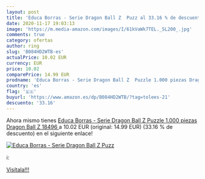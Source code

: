 ```yaml
---
layout: post
title: 'Educa Borras - Serie Dragon Ball Z  Puzz al 33.16 % de descuento'
date: 2020-11-17 19:03:13
image: 'https://m.media-amazon.com/images/I/61kVaWk7TEL._SL200_.jpg'
comments: true
category: ofertas
author: ring
slug: 'B084HD2WTB-es'
actualPrice: 10.02 EUR
currency: EUR
price: 10.02
comparePrice: 14.99 EUR
prodname: 'Educa Borras - Serie Dragon Ball Z  Puzzle 1.000 piezas Dragon Ball Z  18496 '
country: 'es'
flag: '🇪🇸'
buyurl: 'https://www.amazon.es/dp/B084HD2WTB/?tag=tolees-21'
descuento: '33.16'
---
```


Ahora mismo tienes [Educa Borras - Serie Dragon Ball Z  Puzzle 1.000 piezas Dragon Ball Z  18496 ](https://www.amazon.es/dp/B084HD2WTB/?tag=tolees-21) a 10.02 EUR (original: 14.99 EUR) (33.16 %  de descuento) en el siguiente enlace!

[![Educa Borras - Serie Dragon Ball Z  Puzz](https://m.media-amazon.com/images/I/61kVaWk7TEL._SL200_.jpg)](https://www.amazon.es/dp/B084HD2WTB/?tag=tolees-21)

ℹ️:


[Visítala!!!](https://www.amazon.es/dp/B084HD2WTB/?tag=tolees-21)
